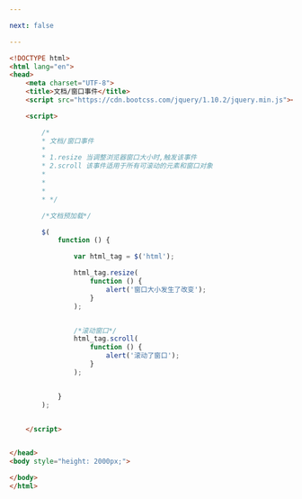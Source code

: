 ```yaml
---

next: false

---
```




<BlogInfo id="336" title="8.文档和窗口事件" author="白日梦想猿" pv=0 read_times=0 pre_cost_time="0分43秒" category="jQuery学习" tag_list="['jQuery学习']" create_time="2021.09.14 17:12:45" update_time="2021.09.14 17:24:29" />

```html
<!DOCTYPE html>
<html lang="en">
<head>
    <meta charset="UTF-8">
    <title>文档/窗口事件</title>
    <script src="https://cdn.bootcss.com/jquery/1.10.2/jquery.min.js"></script>

    <script>

        /*
        * 文档/窗口事件
        *
        * 1.resize 当调整浏览器窗口大小时,触发该事件
        * 2.scroll 该事件适用于所有可滚动的元素和窗口对象
        *
        *
        *
        * */

        /*文档预加载*/

        $(
            function () {

                var html_tag = $('html');

                html_tag.resize(
                    function () {
                        alert('窗口大小发生了改变');
                    }
                );


                /*滚动窗口*/
                html_tag.scroll(
                    function () {
                        alert('滚动了窗口');
                    }
                );


            }
        );


    </script>


</head>
<body style="height: 2000px;">

</body>
</html>
```



<ActionBox />

